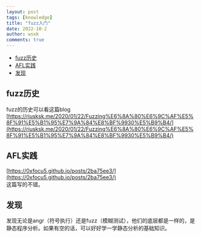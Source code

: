 ```yaml
---
layout: post
tags: [knowledge]
title: "fuzz入门"
date: 2022-10-2
author: wsxk
comments: true
---
```


- [fuzz历史<br>](#fuzz历史)
- [AFL实践<br>](#afl实践)
- [发现<br>](#发现)

## fuzz历史<br>
fuzz的历史可以看这篇blog
[https://riusksk.me/2020/01/22/Fuzzing%E6%8A%80%E6%9C%AF%E5%8F%91%E5%B1%95%E7%9A%84%E8%BF%9930%E5%B9%B4/](https://riusksk.me/2020/01/22/Fuzzing%E6%8A%80%E6%9C%AF%E5%8F%91%E5%B1%95%E7%9A%84%E8%BF%9930%E5%B9%B4/)<br>

## AFL实践<br>
[https://0xfocu5.github.io/posts/2ba75ee3/](https://0xfocu5.github.io/posts/2ba75ee3/)<br>
这篇写的不错。

## 发现<br>
发现无论是angr（符号执行）还是fuzz（模糊测试），他们的底层都是一样的，是静态程序分析。如果有空的话，可以好好学一学静态分析的基础知识。<br>